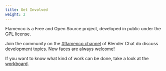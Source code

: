 ```yaml
---
title: Get Involved
weight: 2
---
```


Flamenco is a Free and Open Source project, developed in public under the GPL license.

Join the community on the [#flamenco channel][chat] of Blender Chat do discuss
development topics. New faces are always welcome!

If you want to know what kind of work can be done, take a look at the
[workboard][workboard].

[project]: https://developer.blender.org/project/profile/58/
[workboard]: https://developer.blender.org/project/board/58/
[chat]: https://blender.chat/channel/flamenco
